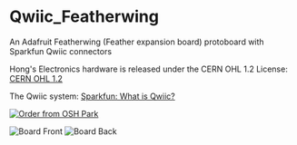 # Qwiic_Featherwing
An Adafruit Featherwing (Feather expansion board) protoboard with Sparkfun Qwiic connectors

Hong's Electronics hardware is released under the CERN OHL 1.2 License: [CERN OHL 1.2](https://www.ohwr.org/documents/294)

The Qwiic system: [Sparkfun: What is Qwiic?](https://www.sparkfun.com/qwiic)


<a href="https://oshpark.com/shared_projects/GCelqpc8"><img src="https://oshpark.com/assets/badge-5b7ec47045b78aef6eb9d83b3bac6b1920de805e9a0c227658eac6e19a045b9c.png" alt="Order from OSH Park"></img></a>

![Board Front](https://644db4de3505c40a0444-327723bce298e3ff5813fb42baeefbaa.ssl.cf1.rackcdn.com/86917ea349cb6ec85d53237cc9e51b42.png "Board Front")
![Board Back](https://644db4de3505c40a0444-327723bce298e3ff5813fb42baeefbaa.ssl.cf1.rackcdn.com/6d66b4b44871a9e4e0cf8b264f2a4916.png "Board Back")





